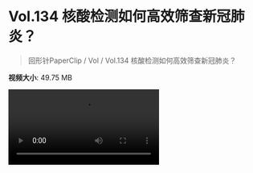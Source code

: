 # Vol.134 核酸检测如何高效筛查新冠肺炎？

> 回形针PaperClip / Vol / Vol.134 核酸检测如何高效筛查新冠肺炎？

**视频大小**: 49.75 MB

<div class="video"><video src="https://file.hsyhx.top/archive/PaperClip/Vol/134.mp4" controls preload>🤔 您的浏览器不支持 video 标签</video></div>